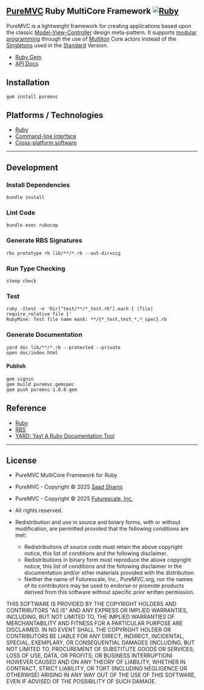 ## [PureMVC](http://puremvc.github.com/) Ruby MultiCore Framework [![Ruby](https://github.com/PureMVC/puremvc-ruby-multicore-framework/actions/workflows/ruby.yml/badge.svg)](https://github.com/PureMVC/puremvc-ruby-multicore-framework/actions/workflows/ruby.yml)

PureMVC is a lightweight framework for creating applications based upon the classic [Model-View-Controller](http://en.wikipedia.org/wiki/Model-view-controller) design meta-pattern. It supports [modular programming](http://en.wikipedia.org/wiki/Modular_programming) through the use of [Multiton](http://en.wikipedia.org/wiki/Multiton) Core actors instead of the [Singletons](http://en.wikipedia.org/wiki/Singleton_pattern) used in the [Standard](https://github.com/PureMVC/puremvc-ruby-standard-framework/wiki) Version.

* [Ruby Gem](https://rubygems.org/gems/puremvc)
* [API Docs](http://puremvc.org/pages/docs/Ruby/multicore/)

## Installation
```shell
gem install puremvc
```

## Platforms / Technologies
* [Ruby](https://en.wikipedia.org/wiki/Ruby_(programming_language))
* [Command-line interface](https://en.wikipedia.org/wiki/Command-line_interface)
* [Cross-platform software](https://en.wikipedia.org/wiki/Cross-platform_software)

---
## Development

### Install Dependencies
```shell
bundle install
```

### Lint Code
```shell
bundle exec rubocop
```

### Generate RBS Signatures
```shell
rbs prototype rb lib/**/*.rb --out-dir=sig
```

### Run Type Checking
```shell
steep check
```

### Test
```shell
ruby -Itest -e 'Dir["test/**/*_test.rb"].each { |file| require_relative file }'
RubyMine: Test file name mask: **/{*_test,test_*,*_spec}.rb
```

### Generate Documentation
```shell
yard doc lib/**/*.rb --protected --private
open doc/index.html
```

#### Publish
```shell
gem signin
gem build puremvc.gemspec
gem push puremvc-1.0.0.gem
```

## Reference
* [Ruby](https://www.ruby-lang.org/en)
* [RBS](https://github.com/ruby/rbs)
* [YARD: Yay! A Ruby Documentation Tool](https://rubydoc.info/gems/yard)

---

## License
* PureMVC MultiCore Framework for Ruby 
* PureMVC - Copyright © 2025 [Saad Shams](https://www.linkedin.com/in/muizz/)
* PureMVC - Copyright © 2025 [Futurescale, Inc.](http://futurescale.com/)
* All rights reserved.

* Redistribution and use in source and binary forms, with or without modification, are permitted provided that the following conditions are met:

    * Redistributions of source code must retain the above copyright notice, this list of conditions and the following disclaimer.
    * Redistributions in binary form must reproduce the above copyright notice, this list of conditions and the following disclaimer in the documentation and/or other materials provided with the distribution.
    * Neither the name of Futurescale, Inc., PureMVC.org, nor the names of its contributors may be used to endorse or promote products derived from this software without specific prior written permission.

THIS SOFTWARE IS PROVIDED BY THE COPYRIGHT HOLDERS AND CONTRIBUTORS "AS IS" AND ANY EXPRESS OR IMPLIED WARRANTIES, INCLUDING, BUT NOT LIMITED TO, THE IMPLIED WARRANTIES OF MERCHANTABILITY AND FITNESS FOR A PARTICULAR PURPOSE ARE DISCLAIMED. IN NO EVENT SHALL THE COPYRIGHT HOLDER OR CONTRIBUTORS BE LIABLE FOR ANY DIRECT, INDIRECT, INCIDENTAL, SPECIAL, EXEMPLARY, OR CONSEQUENTIAL DAMAGES (INCLUDING, BUT NOT LIMITED TO, PROCUREMENT OF SUBSTITUTE GOODS OR SERVICES; LOSS OF USE, DATA, OR PROFITS; OR BUSINESS INTERRUPTION) HOWEVER CAUSED AND ON ANY THEORY OF LIABILITY, WHETHER IN CONTRACT, STRICT LIABILITY, OR TORT (INCLUDING NEGLIGENCE OR OTHERWISE) ARISING IN ANY WAY OUT OF THE USE OF THIS SOFTWARE, EVEN IF ADVISED OF THE POSSIBILITY OF SUCH DAMAGE.
